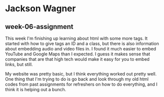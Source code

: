# Jackson Wagner

## week-06-assignment

This week I'm finishing up learning about html with some more tags. It started with how to give tags an ID and a class, but there is also information about embedding audio and video files in. I found it much easier to embed YouTube and Google Maps than I expected. I guess it makes sense that companies that are that high tech would make it easy for you to embed links, but still.

My website was pretty basic, but I think everything worked out pretty well. One thing that I'm trying to do is go back and look through my old html codes from past assignments for refreshers on how to do everything, and I think it is helping out a bunch.
